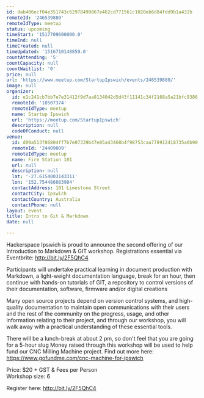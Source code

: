 ```yaml
---
id: dab406ecf04e351743c62978499867e462cd771561c1020eb6d84fdd9b1a432b
remoteId: '246539880'
remoteIdType: meetup
status: upcoming
timeStart: '1517709600000.0'
timeEnd: null
timeCreated: null
timeUpdated: '1516710148859.0'
countAttending: '5'
countCapacity: null
countWaitlist: '0'
price: null
url: 'https://www.meetup.com/StartupIpswich/events/246539880/'
image: null
organizer:
  id: e1c241cb7bb7e7e31412f9d7aa8134042d5d43f11141c34f2168a5a21bfc9386
  remoteId: '18507374'
  remoteIdType: meetup
  name: Startup Ipswich
  url: 'https://meetup.com/StartupIpswich'
  description: null
  codeOfConduct: null
venue:
  id: d09a513f86804ff7b7e07339b47e05a43468b4f98753caa778912418735a0b90
  remoteId: '24409009'
  remoteIdType: meetup
  name: Fire Station 101
  url: null
  description: null
  lat: '-27.6154003143311'
  lon: '152.754486083984'
  contactAddress: 101 Limestone Street
  contactCity: Ipswich
  contactCountry: Australia
  contactPhone: null
layout: event
title: Intro to Git & Markdown
date: null

---
```

<p>Hackerspace Ipswich is proud to announce the second offering of our Introduction to Markdown &amp; GIT workshop. Registrations essential via Eventbrite: <a href="http://bit.ly/2F5QhC4" class="linkified">http://bit.ly/2F5QhC4</a></p> <p>Participants will undertake practical learning in document production with Markdown, a light-weight documentation language, break for an hour, then continue with hands-on tutorials of GIT, a repository to control versions of their documentation, software, firmware and/or digital creations</p> <p>Many open source projects depend on version control systems, and high-quality documentation to maintain open communications with their users and the rest of the community on the progress, usage, and other information relating to their project, and through our workshop, you will walk away with a practical understanding of these essential tools.</p> <p>There will be a lunch-break at about 2 pm, so don't feel that you are going for a 5-hour slug Money raised through this workshop will be used to help fund our CNC Milling Machine project. Find out more here: <a href="https://www.gofundme.com/cnc-machine-for-ipswich" class="linkified">https://www.gofundme.com/cnc-machine-for-ipswich</a></p> <p>Price: $20 + GST &amp; Fees per Person<br/>Workshop size: 6</p> <p>Register here: <a href="http://bit.ly/2F5QhC4" class="linkified">http://bit.ly/2F5QhC4</a></p> 
